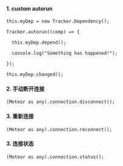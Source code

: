 #### 1. custom autorun
```
this.myDep = new Tracker.Dependency();

Tracker.autorun((comp) => {

  this.myDep.depend();

  console.log("Something has happened!");

});

this.myDep.changed();
```

#### 2. 手动断开连接
```
(Meteor as any).connection.disconnect();
```
#### 3. 重新连接
```
(Meteor as any).connection.reconnect();
```
#### 3. 连接状态
```
(Meteor as any).connection.status();
```
